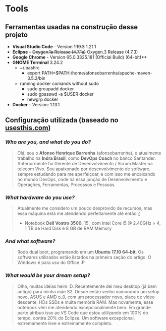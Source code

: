 # Tools
## Ferramentas usadas na construção desse projeto
- **Visual Studio Code** - Version ~~1.19.3~~ 1.21.1
- **Eclipse** - ~~Oxygen.1a Release (4.7.1a)~~ Oxygen.3 Release (4.7.3)
- **Google Chrome** - Version 65.0.3325.181 (Official Build) (64-bit)**
- **GNOME Terminal** 3.24.2
    - ~/.bashrc
        - export PATH=$PATH:/home/afonsobarrenha/apache-maven-3.5.2/bin
    - running docker comands without sudo
        - sudo groupadd docker
        - sudo gpasswd -a $USER docker
        - newgrp docker
- **Docker** - Version: 1.13.1
 
## Configuração utilizada (baseado no [usesthis.com](usesthis.com))
### *Who are you, and what do you do?*
> Olá,  sou o **Afonso Henrique Barrenha** (afonsobarrenha), e atualmente trabalho na **Indra Brasil**, como **DevOps Coach** no banco Santander. Anteriormente fui Gerente de Desenvolvimento / Scrum Master na telecom Vivo. Sou apaixonado por desenvolvimento de software, sempre estudando para me aperfeiçoar, e com isso me encaixando no mundo DevOps, onde há essa junção de Desenvolvimento e Operações, Ferramentas, Processos e Pessoas.
### *What hardware do you use?*
> Atualmente me considero um pouco desprovido de recursos, mas essa máquina está me atendendo perfeitamente até então ;)
> - Notebook **Dell Vostro 3500**, 15', com Intel Core i5 @ 2.40GHz × 4, 1 TB de Hard Disk e 8 GB de RAM Memory
### *And what software?*
> Rodo dual boot, programando em um **Ubuntu 17.10 64-bit**. Os softwares utilizados estão listados na primeira seção do artigo. O Windows é para uso do Office :P
### *What would be your dream setup?*
> Olha, muitas idéias heim :D. Recentemente dei meu desktop (já bem antigo) para minha mãe S2. Desde então venho namorando um setup novo, ASUS e AMD o_0, com um processador novo, placa de vídeo descente, HDs SSDs e muita memória RAM. Mas novamente, esse notebook vêm me atendendo excepcionalmente bem. Em grande parte atribuo isso ao VS Code que estou utilizando em 100% do tempo, contra 20% do Eclipse. Um software excepcional, extremamente leve e extremamente completo.
